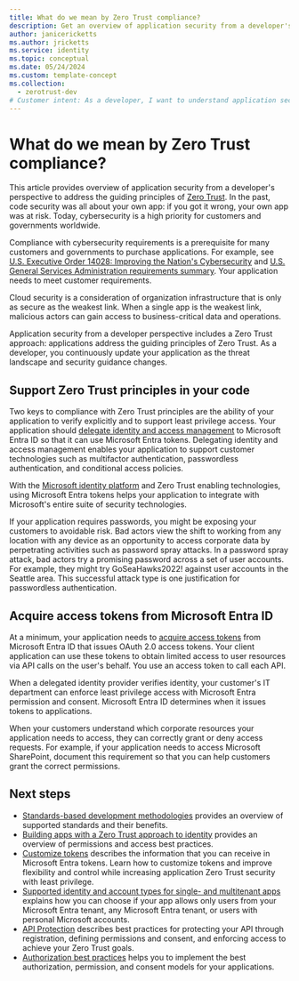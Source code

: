```yaml
---
title: What do we mean by Zero Trust compliance?
description: Get an overview of application security from a developer's perspective to address the guiding principles of Zero Trust.
author: janicericketts
ms.author: jricketts
ms.service: identity
ms.topic: conceptual
ms.date: 05/24/2024
ms.custom: template-concept
ms.collection:
  - zerotrust-dev
# Customer intent: As a developer, I want to understand application security so that I can address the guiding principles of Zero Trust.
---
```

# What do we mean by Zero Trust compliance?

This article provides overview of application security from a developer's perspective to address the guiding principles of [Zero Trust](overview.md). In the past, code security was all about your own app: if you got it wrong, your own app was at risk. Today, cybersecurity is a high priority for customers and governments worldwide.

Compliance with cybersecurity requirements is a prerequisite for many customers and governments to purchase applications. For example, see [U.S. Executive Order 14028: Improving the Nation's Cybersecurity](https://www.whitehouse.gov/briefing-room/presidential-actions/2021/05/12/executive-order-on-improving-the-nations-cybersecurity/) and [U.S. General Services Administration requirements summary](https://www.gsa.gov/technology/it-contract-vehicles-and-purchasing-programs/information-technology-category/it-security/executive-order-14028). Your application needs to meet customer requirements.

Cloud security is a consideration of organization infrastructure that is only as secure as the weakest link. When a single app is the weakest link, malicious actors can gain access to business-critical data and operations.

Application security from a developer perspective includes a Zero Trust approach: applications address the guiding principles of Zero Trust. As a developer, you continuously update your application as the threat landscape and security guidance changes.

## Support Zero Trust principles in your code

Two keys to compliance with Zero Trust principles are the ability of your application to verify explicitly and to support least privilege access. Your application should [delegate identity and access management](identity-iam-development-best-practices.md) to Microsoft Entra ID so that it can use Microsoft Entra tokens. Delegating identity and access management enables your application to support customer technologies such as multifactor authentication, passwordless authentication, and conditional access policies.

With the [Microsoft identity platform](/entra/identity-platform/v2-overview) and Zero Trust enabling technologies, using Microsoft Entra tokens helps your application to integrate with Microsoft's entire suite of security technologies.

If your application requires passwords, you might be exposing your customers to avoidable risk. Bad actors view the shift to working from any location with any device as an opportunity to access corporate data by perpetrating activities such as password spray attacks. In a password spray attack, bad actors try a promising password across a set of user accounts. For example, they might try GoSeaHawks2022! against user accounts in the Seattle area. This successful attack type is one justification for passwordless authentication.

## Acquire access tokens from Microsoft Entra ID

At a minimum, your application needs to [acquire access tokens](acquire-application-authorization-to-access-resources.md) from Microsoft Entra ID that issues OAuth 2.0 access tokens. Your client application can use these tokens to obtain limited access to user resources via API calls on the user's behalf. You use an access token to call each API.

When a delegated identity provider verifies identity, your customer's IT department can enforce least privilege access with Microsoft Entra permission and consent. Microsoft Entra ID determines when it issues tokens to applications.

When your customers understand which corporate resources your application needs to access, they can correctly grant or deny access requests. For example, if your application needs to access Microsoft SharePoint, document this requirement so that you can help customers grant the correct permissions.

## Next steps

- [Standards-based development methodologies](identity-standards-based-development-methodologies.md) provides an overview of supported standards and their benefits.
- [Building apps with a Zero Trust approach to identity](identity.md) provides an overview of permissions and access best practices.
- [Customize tokens](zero-trust-token-customization.md) describes the information that you can receive in Microsoft Entra tokens. Learn how to customize tokens and improve flexibility and control while increasing application Zero Trust security with least privilege.
- [Supported identity and account types for single- and multitenant apps](identity-supported-account-types.md) explains how you can choose if your app allows only users from your Microsoft Entra tenant, any Microsoft Entra tenant, or users with personal Microsoft accounts.
- [API Protection](protect-api.md) describes best practices for protecting your API through registration, defining permissions and consent, and enforcing access to achieve your Zero Trust goals.
- [Authorization best practices](developer-strategy-authorization-best-practices.md) helps you to implement the best authorization, permission, and consent models for your applications.
